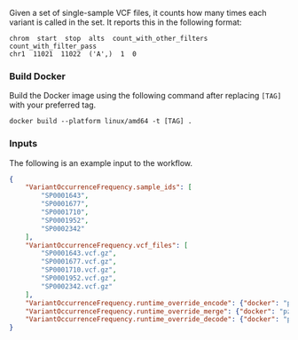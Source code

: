 Given a set of single-sample VCF files, it counts how many times each variant is called in the set. 
It reports this in the following format: 

```
chrom  start  stop  alts  count_with_other_filters    count_with_filter_pass
chr1  11021  11022  ('A',)  1  0
```

### Build Docker

Build the Docker image using the following command after replacing `[TAG]` with your preferred tag. 

```
docker build --platform linux/amd64 -t [TAG] .
```


### Inputs

The following is an example input to the workflow.

```json
{
    "VariantOccurrenceFrequency.sample_ids": [
        "SP0001643",
        "SP0001677",
        "SP0001710",
        "SP0001952",
        "SP0002342"
    ],
    "VariantOccurrenceFrequency.vcf_files": [
        "SP0001643.vcf.gz",
        "SP0001677.vcf.gz",
        "SP0001710.vcf.gz",
        "SP0001952.vcf.gz",
        "SP0002342.vcf.gz"
    ],
    "VariantOccurrenceFrequency.runtime_override_encode": {"docker": "pzm:latest"},
    "VariantOccurrenceFrequency.runtime_override_merge": {"docker": "pzm:latest"},
    "VariantOccurrenceFrequency.runtime_override_decode": {"docker": "pzm:latest"}
}

```
